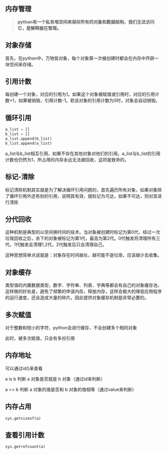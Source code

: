 ## 内存管理

> **python有一个私有堆空间来保存所有的对象和数据结构，我们无法访问它，是解释器在管理。**


## 对象存储

首先，在python中，万物皆对象，每个对象第一次被创建时都会在内存中开辟一块空间来存储。    

## 引用计数

每创建一个对象，对应的引用为1。如果这个对象被赋值或引用时，对应的引用计数+1，如果被销毁，引用计数-1。若该对象的引用计数为0时，对象会自动销毁。


## 循环引用
```python
a_list = []
b_list = []
a_list.append(b_list)
b_list.append(a_list)
```
a_list与b_list相互引用，如果不存在其他对象对他们的引用。a_list与b_list的引用计数也仍然为1，所占用的内存永远无法被回收，这将是致命的。

## 标记-清除

标记清除机制其实就是为了解决循环引用问题的，首先遍历所有对象，如果对象除了循环引用外还有别的引用，说明其有效，就标记为可达，如果不可达，则对其进行清除

## 分代回收

这种机制是典型的以空间换时间的技术。当对象被创建时标记为第0代，经过一次垃圾回收之后，余下的对象被标记为第1代，最高为第2代。0代触发将清理所有三代，1代触发会清理1,2代，2代触发后只会清理自己。

这种思想简单点说就是：对象存在时间越长，越可能不是垃圾，应该越少去收集。

## 对象缓存

类型值的内置数据类型，数字、字符串、列表、字典等都会有自己的对象缓存池，这样做的好处是，避免了频繁的申请内存，释放内存，这样会极大的降低应用程序的运行速度，还会造成大量的碎片。因此提供对象缓存机制是非常必要的。

## 多次赋值

对于整数和短小的字符，python会进行缓存，不会创建多个相同对象

此时，被多次赋值，只会有多份引用

## 内存地址

可以通过id()来查看

a is b 判断 a 对象是否就是 b 对象（通过id来判断）

a == b 判断 a 对象的值是否和 b 对象的值相等（通过value来判断）

## 内存占用

```python
sys.getsizeof(a)
```
## 查看引用计数

```python
sys.getrefcount(a)
```




